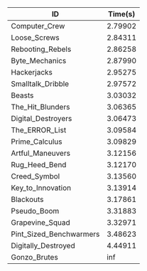 |ID|Time(s)|
|-|-|
|Computer_Crew|2.79902|
|Loose_Screws|2.84311|
|Rebooting_Rebels|2.86258|
|Byte_Mechanics|2.87990|
|Hackerjacks|2.95275|
|Smalltalk_Dribble|2.97572|
|Beasts|3.03032|
|The_Hit_Blunders|3.06365|
|Digital_Destroyers|3.06473|
|The_ERROR_List|3.09584|
|Prime_Calculus|3.09829|
|Artful_Maneuvers|3.12156|
|Rug_Heed_Bend|3.12170|
|Creed_Symbol|3.13560|
|Key_to_Innovation|3.13914|
|Blackouts|3.17861|
|Pseudo_Boom|3.31883|
|Grapevine_Squad|3.32971|
|Pint_Sized_Benchwarmers|3.48623|
|Digitally_Destroyed|4.44911|
|Gonzo_Brutes|inf|
